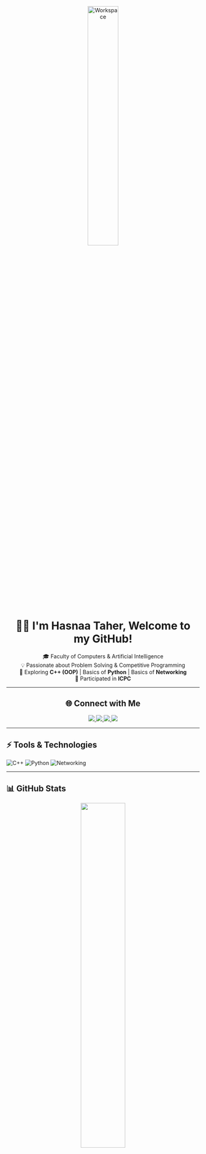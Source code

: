 <div align="center">

<img src="https://github.com/SP-XD/SP-XD/blob/main/images/dev-working_rounded.gif?raw=true" alt="Workspace"  width="40%"/><br> 

# 👩‍💻 I'm Hasnaa Taher, Welcome to my GitHub!  
🎓 Faculty of Computers & Artificial Intelligence  
💡 Passionate about Problem Solving & Competitive Programming  
🚀 Exploring **C++ (OOP)** | Basics of **Python** | Basics of **Networking**  
🏅 Participated in **ICPC**  

---

## 🌐 Connect with Me  

<p align="center">
  <a href="https://www.linkedin.com/in/hasnaa-taher-1a9353369/">
    <img src="https://img.shields.io/badge/LinkedIn-0A66C2?style=for-the-badge&logo=linkedin&logoColor=white"/>
  </a>
  <a href="https://www.facebook.com/profile.php?id=61563562050746">
    <img src="https://img.shields.io/badge/Facebook-1877F2?style=for-the-badge&logo=facebook&logoColor=white"/>
  </a>
  <a href="mailto:thasnaa20@gmail.com">
    <img src="https://img.shields.io/badge/Gmail-D14836?style=for-the-badge&logo=gmail&logoColor=white"/>
  </a>
  <a href="https://t.me/hasnaataher">
    <img src="https://img.shields.io/badge/Telegram-2CA5E0?style=for-the-badge&logo=telegram&logoColor=white"/>
  </a>
</p>

</div>

---

## ⚡ Tools & Technologies

![C++](https://img.shields.io/badge/C%2B%2B-00599C?style=flat&logo=c%2B%2B&logoColor=white)
![Python](https://img.shields.io/badge/Python-FFD43B?style=flat&logo=python&logoColor=darkgreen)
![Networking](https://img.shields.io/badge/Networking-Basics-blue?style=flat)

---

## 📊 GitHub Stats
<div align="center">

<img src="https://github-readme-stats.vercel.app/api?username=HasnaaTaher&show_icons=true&theme=radical" width="48%" />

</div>

---

## 🌱 Currently Learning
- Advanced C++ (Data Structures & Algorithms)  
- Problem Solving for Competitive Programming  
- Basics of Networking  

---

<div align="center">

![Profile Views](https://komarev.com/ghpvc/?username=HasnaaTaher&style=flat&color=orange&label=PROFILE+VIEWS)

</div>
